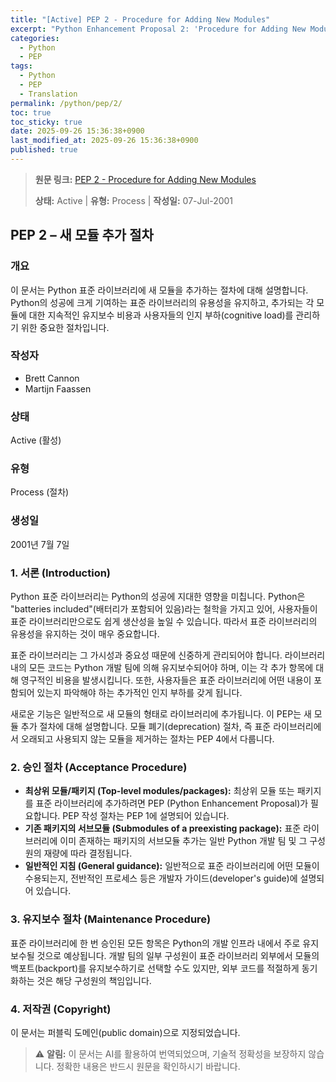 ```yaml
---
title: "[Active] PEP 2 - Procedure for Adding New Modules"
excerpt: "Python Enhancement Proposal 2: 'Procedure for Adding New Modules'에 대한 한국어 번역입니다."
categories:
  - Python
  - PEP
tags:
  - Python
  - PEP
  - Translation
permalink: /python/pep/2/
toc: true
toc_sticky: true
date: 2025-09-26 15:36:38+0900
last_modified_at: 2025-09-26 15:36:38+0900
published: true
---
```

> **원문 링크:** [PEP 2 - Procedure for Adding New Modules](https://peps.python.org/pep-0002/)
>
> **상태:** Active | **유형:** Process | **작성일:** 07-Jul-2001

## PEP 2 – 새 모듈 추가 절차

### 개요
이 문서는 Python 표준 라이브러리에 새 모듈을 추가하는 절차에 대해 설명합니다. Python의 성공에 크게 기여하는 표준 라이브러리의 유용성을 유지하고, 추가되는 각 모듈에 대한 지속적인 유지보수 비용과 사용자들의 인지 부하(cognitive load)를 관리하기 위한 중요한 절차입니다.

### 작성자
*   Brett Cannon
*   Martijn Faassen

### 상태
Active (활성)

### 유형
Process (절차)

### 생성일
2001년 7월 7일

### 1. 서론 (Introduction)

Python 표준 라이브러리는 Python의 성공에 지대한 영향을 미칩니다. Python은 "batteries included"(배터리가 포함되어 있음)라는 철학을 가지고 있어, 사용자들이 표준 라이브러리만으로도 쉽게 생산성을 높일 수 있습니다. 따라서 표준 라이브러리의 유용성을 유지하는 것이 매우 중요합니다.

표준 라이브러리는 그 가시성과 중요성 때문에 신중하게 관리되어야 합니다. 라이브러리 내의 모든 코드는 Python 개발 팀에 의해 유지보수되어야 하며, 이는 각 추가 항목에 대해 영구적인 비용을 발생시킵니다. 또한, 사용자들은 표준 라이브러리에 어떤 내용이 포함되어 있는지 파악해야 하는 추가적인 인지 부하를 갖게 됩니다.

새로운 기능은 일반적으로 새 모듈의 형태로 라이브러리에 추가됩니다. 이 PEP는 새 모듈 추가 절차에 대해 설명합니다. 모듈 폐기(deprecation) 절차, 즉 표준 라이브러리에서 오래되고 사용되지 않는 모듈을 제거하는 절차는 PEP 4에서 다룹니다.

### 2. 승인 절차 (Acceptance Procedure)

*   **최상위 모듈/패키지 (Top-level modules/packages):** 최상위 모듈 또는 패키지를 표준 라이브러리에 추가하려면 PEP (Python Enhancement Proposal)가 필요합니다. PEP 작성 절차는 PEP 1에 설명되어 있습니다.
*   **기존 패키지의 서브모듈 (Submodules of a preexisting package):** 표준 라이브러리에 이미 존재하는 패키지의 서브모듈 추가는 일반 Python 개발 팀 및 그 구성원의 재량에 따라 결정됩니다.
*   **일반적인 지침 (General guidance):** 일반적으로 표준 라이브러리에 어떤 모듈이 수용되는지, 전반적인 프로세스 등은 개발자 가이드(developer's guide)에 설명되어 있습니다.

### 3. 유지보수 절차 (Maintenance Procedure)

표준 라이브러리에 한 번 승인된 모든 항목은 Python의 개발 인프라 내에서 주로 유지보수될 것으로 예상됩니다. 개발 팀의 일부 구성원이 표준 라이브러리 외부에서 모듈의 백포트(backport)를 유지보수하기로 선택할 수도 있지만, 외부 코드를 적절하게 동기화하는 것은 해당 구성원의 책임입니다.

### 4. 저작권 (Copyright)

이 문서는 퍼블릭 도메인(public domain)으로 지정되었습니다.

> ⚠️ **알림:** 이 문서는 AI를 활용하여 번역되었으며, 기술적 정확성을 보장하지 않습니다. 정확한 내용은 반드시 원문을 확인하시기 바랍니다.